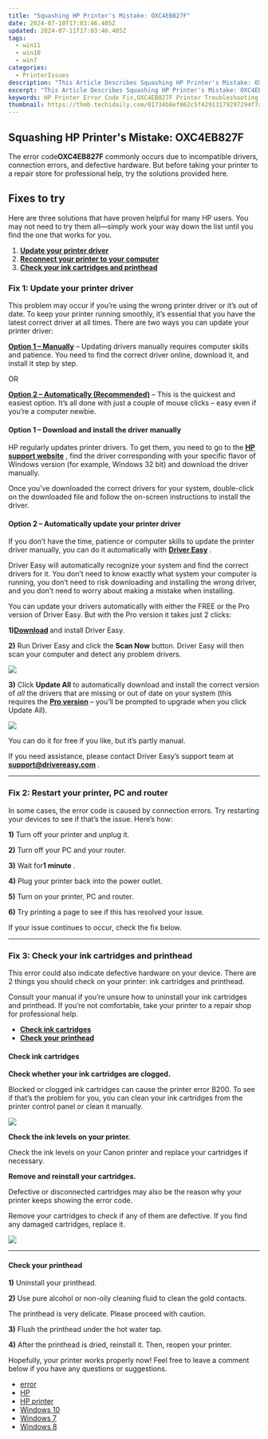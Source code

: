 ```yaml
---
title: "Squashing HP Printer's Mistake: OXC4EB827F"
date: 2024-07-10T17:03:46.405Z
updated: 2024-07-11T17:03:46.405Z
tags:
  - win11
  - win10
  - win7
categories:
  - PrinterIssues
description: "This Article Describes Squashing HP Printer's Mistake: OXC4EB827F"
excerpt: "This Article Describes Squashing HP Printer's Mistake: OXC4EB827F"
keywords: HP Printer Error Code Fix,OXC4EB827F Printer Troubleshooting,HP Inkjet Repair Guide,HP Printer Error Resolution,How To Fix HP Printer Error,HP Printer Technical Support,Printer Error Code Guides
thumbnail: https://thmb.techidaily.com/01734b8ef062c5f42913179297294f7a33898d76f5f56b23f4fc2e8e00dd6cb9.jpg
---
```


## Squashing HP Printer's Mistake: OXC4EB827F

 The error code**OXC4EB827F** commonly occurs due to incompatible drivers, connection errors, and defective hardware. But before taking your printer to a repair store for professional help, try the solutions provided here.

## Fixes to try

 Here are three solutions that have proven helpful for many HP users. You may not need to try them all—simply work your way down the list until you find the one that works for you.

1. **[Update your printer driver](#a)**
2. **[Reconnect your printer to your computer](#b)**
3. **[Check your ink cartridges and printhead](#c)**

### Fix 1: Update your printer driver

 This problem may occur if you’re using the wrong printer driver or it’s out of date. To keep your printer running smoothly, it’s essential that you have the latest correct driver at all times. There are two ways you can update your printer driver:

**[Option 1 – Manually](#a1)** – Updating drivers manually requires computer skills and patience. You need to find the correct driver online, download it, and install it step by step.

OR

**[Option 2 – Automatically (Recommended)](#a2)**  – This is the quickest and easiest option. It’s all done with just a couple of mouse clicks – easy even if you’re a computer newbie.

#### **Option 1 – Download and install the driver manually**

 HP regularly updates printer drivers. To get them, you need to go to the **[HP support website](https://support.hp.com/us-en)**  , find the driver corresponding with your specific flavor of Windows version (for example, Windows 32 bit) and download the driver manually.

 Once you’ve downloaded the correct drivers for your system, double-click on the downloaded file and follow the on-screen instructions to install the driver.

#### Option 2 – Automatically update your printer driver

 If you don’t have the time, patience or computer skills to update the printer driver manually, you can do it automatically with **[Driver Easy](https://tools.techidaily.com/drivereasy/download/)**  .

 Driver Easy will automatically recognize your system and find the correct drivers for it. You don’t need to know exactly what system your computer is running, you don’t need to risk downloading and installing the wrong driver, and you don’t need to worry about making a mistake when installing.

 You can update your drivers automatically with either the FREE or the Pro version of Driver Easy. But with the Pro version it takes just 2 clicks:

 **1)[Download](https://tools.techidaily.com/drivereasy/download/) [](https://tools.techidaily.com/drivereasy/download/)**  and install Driver Easy.

**2)** Run Driver Easy and click the **Scan Now** button. Driver Easy will then scan your computer and detect any problem drivers.

![](https://images.drivereasy.com/wp-content/uploads/2019/11/2019-11-05_18-10-01.jpg)

**3)** Click **Update All** to automatically download and install the correct version of _all_ the drivers that are missing or out of date on your system (this requires the **[Pro version](https://tools.techidaily.com/drivereasy/download/)**  – you’ll be prompted to upgrade when you click Update All).

![](https://images.drivereasy.com/wp-content/uploads/2019/11/2019-11-05_15-51-53-3.jpg)

 You can do it for free if you like, but it’s partly manual.

 If you need assistance, please contact Driver Easy’s support team at [**support@drivereasy.com**](mailto:support@drivereasy.com) .

---

### Fix 2: Restart your printer, PC and router

 In some cases, the error code is caused by connection errors. Try restarting your devices to see if that’s the issue. Here’s how:

**1)** Turn off your printer and unplug it.

**2)** Turn off your PC and your router.

**3)** Wait for**1 minute** .

**4)** Plug your printer back into the power outlet.

**5)** Turn on your printer, PC and router.

**6)** Try printing a page to see if this has resolved your issue.

If your issue continues to occur, check the fix below.

---

### Fix 3: Check your ink cartridges and printhead

 This error could also indicate defective hardware on your device. There are 2 things you should check on your printer: ink cartridges and printhead.

 Consult your manual if you’re unsure how to uninstall your ink cartridges and printhead. If you’re not comfortable, take your printer to a repair shop for professional help.

* **[Check ink cartridges](#c1)**
* **[Check your printhead](#c2)**

#### **Check ink cartridges**

**Check whether your ink cartridges are clogged.**

 Blocked or clogged ink cartridges can cause the printer error B200\. To see if that’s the problem for you, you can clean your ink cartridges from the printer control panel or clean it manually.

![](https://images.drivereasy.com/wp-content/uploads/2019/11/2019-11-05_18-36-18-1024x768.jpg)

**Check the ink levels on your printer.**

 Check the ink levels on your Canon printer and replace your cartridges if necessary.

**Remove and reinstall your cartridges.**

 Defective or disconnected cartridges may also be the reason why your printer keeps showing the error code.

 Remove your cartridges to check if any of them are defective. If you find any damaged cartridges, replace it.

![](https://images.drivereasy.com/wp-content/uploads/2019/11/2019-11-05_18-36-50-1024x981.jpg)

---

#### Check your printhead

**1)** Uninstall your printhead.

**2)** Use pure alcohol or non-oily cleaning fluid to clean the gold contacts.

The printhead is very delicate. Please proceed with caution.

**3)**  Flush the printhead under the hot water tap.

**4)** After the printhead is dried, reinstall it. Then, reopen your printer.

 Hopefully, your printer works properly now! Feel free to leave a comment below if you have any questions or suggestions.

* [error](https://tools.techidaily.com/drivereasy/download/)
* [HP](https://tools.techidaily.com/drivereasy/download/)
* [HP printer](https://tools.techidaily.com/drivereasy/download/)
* [Windows 10](https://tools.techidaily.com/drivereasy/download/)
* [Windows 7](https://tools.techidaily.com/drivereasy/download/)
* [Windows 8](https://tools.techidaily.com/drivereasy/download/)

<ins class="adsbygoogle"
     style="display:block"
     data-ad-format="autorelaxed"
     data-ad-client="ca-pub-7571918770474297"
     data-ad-slot="1223367746"></ins>



<ins class="adsbygoogle"
     style="display:block"
     data-ad-client="ca-pub-7571918770474297"
     data-ad-slot="8358498916"
     data-ad-format="auto"
     data-full-width-responsive="true"></ins>




